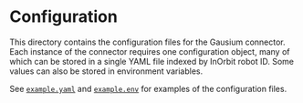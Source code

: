 # Configuration

This directory contains the configuration files for the Gausium connector. Each instance of the connector requires one configuration object, many of which can be stored in a single YAML file indexed by InOrbit robot ID. Some values can also be stored in environment variables.

See [`example.yaml`](example.yaml) and [`example.env`](example.env) for examples of the configuration files.

